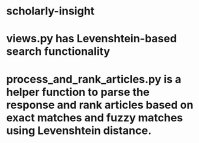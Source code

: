 # scholarly-insight

# views.py has Levenshtein-based search functionality
# process_and_rank_articles.py is a helper function to parse the response and rank articles based on exact matches and fuzzy matches using Levenshtein distance.
